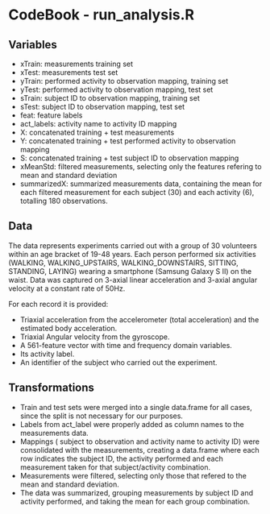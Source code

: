 
# CodeBook - run_analysis.R

## Variables

* xTrain: measurements training set
* xTest: measurements test set
* yTrain: performed activity to observation mapping, training set
* yTest: performed activity to observation mapping, test set
* sTrain: subject ID to observation mapping, training set
* sTest: subject ID to observation mapping, test set
* feat: feature labels
* act_labels: activity name to activity ID mapping
* X: concatenated training + test measurements
* Y: concatenated training + test performed activity to observation mapping
* S: concatenated training + test subject ID to observation mapping
* xMeanStd: filtered measurements, selecting only the features refering to mean and standard deviation
* summarizedX: summarized measurements data, containing the mean for each filtered measurement for each subject (30) and each activity (6), totalling 180 observations.

## Data

The data represents experiments carried out with a group of 30 volunteers within an age bracket of 19-48 years. Each person performed six activities (WALKING, WALKING_UPSTAIRS, WALKING_DOWNSTAIRS, SITTING, STANDING, LAYING) wearing a smartphone (Samsung Galaxy S II) on the waist. Data was captured on 3-axial linear acceleration and 3-axial angular velocity at a constant rate of 50Hz. 

For each record it is provided:

* Triaxial acceleration from the accelerometer (total acceleration) and the estimated body acceleration.
* Triaxial Angular velocity from the gyroscope. 
* A 561-feature vector with time and frequency domain variables. 
* Its activity label. 
* An identifier of the subject who carried out the experiment.


## Transformations

* Train and test sets were merged into a single data.frame for all cases, since the split is not necessary for our purposes.
* Labels from act_label were properly added as column names to the measurements data.
* Mappings ( subject to observation and activity name to activity ID) were consolidated with the measurements, creating a data.frame where each row indicates the subject ID, the activity performed and each measurement taken for that subject/activity combination.
* Measurements were filtered, selecting only those that refered to the mean and standard deviation.
* The data was summarized, grouping measurements by subject ID and activity performed, and taking the mean for each group combination.
